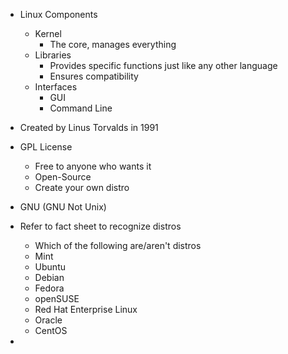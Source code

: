 
- Linux Components
	- Kernel 
		- The core, manages everything
	- Libraries 
		- Provides specific functions just like any other language
		- Ensures compatibility
	- Interfaces
		- GUI
		- Command Line

- Created by Linus Torvalds in 1991

- GPL License 
	- Free to anyone who wants it
	- Open-Source
	- Create your own distro

- GNU (GNU Not Unix)

- Refer to fact sheet to recognize distros
	- Which of the following are/aren't distros 
	- Mint
	- Ubuntu
	- Debian
	- Fedora
	- openSUSE
	- Red Hat Enterprise Linux
	- Oracle
	- CentOS

- 